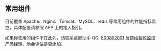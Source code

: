 ## 常用组件
目前覆盖 Apache、Nginx、Tomcat、MySQL、redis 等常用组件的性能指标监控，具体配置请参照 APP 上的接入指引。

如果你使用的组件不在此列，请联系蓝鲸助手 QQ: [800802001](http://wpa.b.qq.com/cgi/wpa.php?ln=1&key=XzgwMDgwMjAwMV80NDMwOTZfODAwODAyMDAxXzJf) 反馈给蓝鲸监控产品经理，他会评估是否添加。
